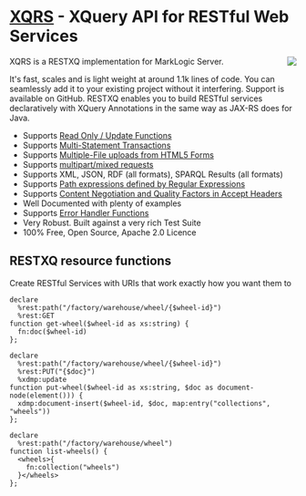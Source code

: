 # [XQRS](http://consulting.xmllondon.com/xqrs) - XQuery API for RESTful Web Services
<img align="right" src="http://consulting.xmllondon.com/images/xqrs.svg">
XQRS is a RESTXQ implementation for MarkLogic Server.

It's fast, scales and is light weight at around 1.1k lines of code. You can seamlessly add it to your existing project without it interfering. Support is available on GitHub. RESTXQ enables you to build RESTful services declaratively with XQuery Annotations in the same way as JAX-RS does for Java.

* Supports [Read Only / Update Functions](http://consulting.xmllondon.com/xqrs/docs/update-transactions)
* Supports [Multi-Statement Transactions](http://consulting.xmllondon.com/xqrs/docs/multi-statement-transactions)
* Supports [Multiple-File uploads from HTML5 Forms](http://consulting.xmllondon.com/xqrs/docs/form-file-uploads)
* Supports [multipart/mixed requests](http://consulting.xmllondon.com/xqrs/docs/post-put-body#multipart-types)
* Supports XML, JSON, RDF (all formats), SPARQL Results (all formats)
* Supports [Path expressions defined by Regular Expressions](http://consulting.xmllondon.com/xqrs/docs/paths)
* Supports [Content Negotiation and Quality Factors in Accept Headers](http://consulting.xmllondon.com/xqrs/docs/content-negotiation)
* Well Documented with plenty of examples
* Supports [Error Handler Functions](http://consulting.xmllondon.com/xqrs/docs/error-handling)
* Very Robust. Built against a very rich Test Suite
* 100% Free, Open Source, Apache 2.0 Licence

## RESTXQ resource functions

Create RESTful Services with URIs that work exactly how you want them to 

```xquery
declare
  %rest:path("/factory/warehouse/wheel/{$wheel-id}")
  %rest:GET
function get-wheel($wheel-id as xs:string) {
  fn:doc($wheel-id)
};

declare
  %rest:path("/factory/warehouse/wheel/{$wheel-id}")
  %rest:PUT("{$doc}")
  %xdmp:update
function put-wheel($wheel-id as xs:string, $doc as document-node(element())) {
  xdmp:document-insert($wheel-id, $doc, map:entry("collections", "wheels"))
};

declare
  %rest:path("/factory/warehouse/wheel")
function list-wheels() {
  <wheels>{
    fn:collection("wheels")
  }</wheels>
};
```
